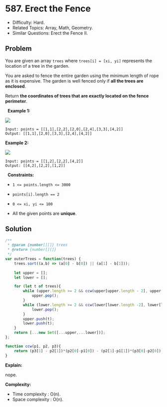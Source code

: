 # 587. Erect the Fence

- Difficulty: Hard.
- Related Topics: Array, Math, Geometry.
- Similar Questions: Erect the Fence II.

## Problem

You are given an array ```trees``` where ```trees[i] = [xi, yi]``` represents the location of a tree in the garden.

You are asked to fence the entire garden using the minimum length of rope as it is expensive. The garden is well fenced only if **all the trees are enclosed**.

Return **the coordinates of trees that are exactly located on the fence perimeter**.

 
**Example 1:**

![](https://assets.leetcode.com/uploads/2021/04/24/erect2-plane.jpg)

```
Input: points = [[1,1],[2,2],[2,0],[2,4],[3,3],[4,2]]
Output: [[1,1],[2,0],[3,3],[2,4],[4,2]]
```

**Example 2:**

![](https://assets.leetcode.com/uploads/2021/04/24/erect1-plane.jpg)

```
Input: points = [[1,2],[2,2],[4,2]]
Output: [[4,2],[2,2],[1,2]]
```

 
**Constraints:**


	
- ```1 <= points.length <= 3000```
	
- ```points[i].length == 2```
	
- ```0 <= xi, yi <= 100```
	
- All the given points are **unique**.



## Solution

```javascript
/**
 * @param {number[][]} trees
 * @return {number[][]}
 */
var outerTrees = function(trees) {
    trees.sort((a,b) => (a[0] - b[0]) || (a[1] - b[1]));
    
    let upper = [];
    let lower = [];

    for (let t of trees){
        while (upper.length >= 2 && ccw(upper[upper.length - 2], upper[upper.length-1], t) < 0){
            upper.pop();
        }
        while (lower.length >= 2 && ccw(lower[lower.length -2], lower[lower.length-1], t) > 0){
            lower.pop();
        }
        upper.push(t);
        lower.push(t);
    }
    return [...new Set([...upper,...lower])];
};

function ccw(p1, p2, p3){
    return (p3[1] - p2[1])*(p2[0]-p1[0]) - (p2[1]-p1[1])*(p3[0]-p2[0]);
}
```

**Explain:**

nope.

**Complexity:**

* Time complexity : O(n).
* Space complexity : O(n).
